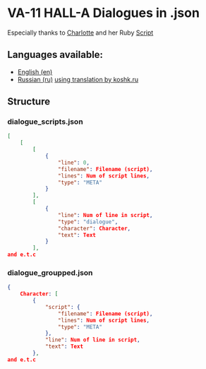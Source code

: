 # VA-11 HALL-A Dialogues in .json
Especially thanks to  [Charlotte](https://github.com/dressupgeekout) and her Ruby [Script](https://github.com/dressupgeekout/va11halla-tools/blob/master/bin/va11halla_reader)

## Languages available:
- [English (en)](https://github.com/NoPlagiarism/va11halla-dialogues/tree/master/en)
- [Russian (ru)](https://github.com/NoPlagiarism/va11halla-dialogues/tree/master/ru) [using translation by koshk.ru](https://koshk.ru/uploads/va11_rus_fin-10_190330.zip)

## Structure
### dialogue_scripts.json
```json
[
    [
        [
            {
                "line": 0,
                "filename": Filename (script),
                "lines": Num of script lines,
                "type": "META"
            }
        ],
        [
            {
                "line": Num of line in script,
                "type": "dialogue",
                "character": Character,
                "text": Text
            }
        ],
and e.t.c
```

### dialogue_groupped.json
```json
{
    Character: [
        {
            "script": {
                "filename": Filename (script),
                "lines": Num of script lines,
                "type": "META"
            },
            "line": Num of line in script,
            "text": Text
        },
and e.t.c

```